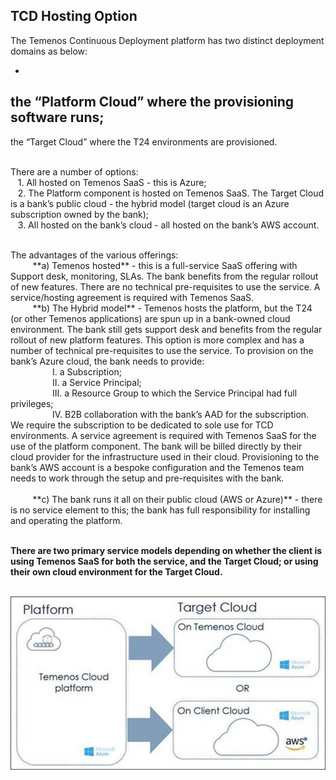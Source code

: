 
## **TCD Hosting Option**
The Temenos Continuous Deployment platform has two distinct deployment domains as below:

 - 
 the “Platform Cloud” where the provisioning software runs;
 - 
 the “Target Cloud” where the T24 environments are provisioned.

<br>There are a number of options:
<br>&nbsp; &nbsp;1. All hosted on Temenos SaaS - this is Azure;
<br>&nbsp; &nbsp;2. The Platform component is hosted on Temenos SaaS. The Target Cloud is a bank’s public cloud - the hybrid model (target cloud is an Azure subscription owned by the bank);  <br />
&nbsp; &nbsp;3. All hosted on the bank’s cloud - all hosted on the bank’s AWS account.  <br />

<br>
The advantages of the various offerings:
<br>&nbsp; &nbsp;&nbsp; &nbsp;&nbsp; &nbsp;**a) Temenos hosted**  - this is a full-service SaaS offering with Support desk, monitoring, SLAs. The bank benefits from the regular rollout of new features. There are no technical pre-requisites to use the service. A service/hosting agreement is required with Temenos SaaS.  
<br>&nbsp; &nbsp;&nbsp; &nbsp;&nbsp; &nbsp;**b) The Hybrid model** - Temenos hosts the platform, but the T24 (or other Temenos applications) are spun up in a bank-owned cloud environment. The bank still gets support desk and benefits from the regular rollout of new platform features. This option is more complex and has a number of technical pre-requisites to use the service. To provision on the bank’s Azure cloud, the bank needs to provide:
<br>&nbsp; &nbsp;&nbsp;&nbsp;&nbsp;&nbsp;&nbsp;&nbsp;&nbsp;&nbsp;&nbsp; &nbsp;&nbsp; &nbsp;I. a Subscription; 
<br>&nbsp;&nbsp;&nbsp;&nbsp;&nbsp;&nbsp;&nbsp;&nbsp;&nbsp; &nbsp;&nbsp; &nbsp;&nbsp; &nbsp;II. a Service Principal; 
<br>&nbsp;&nbsp;&nbsp;&nbsp;&nbsp;&nbsp;&nbsp;&nbsp;&nbsp; &nbsp;&nbsp; &nbsp;&nbsp; &nbsp;III. a Resource Group to which the Service Principal had full privileges;
<br>&nbsp;&nbsp;&nbsp;&nbsp;&nbsp;&nbsp;&nbsp;&nbsp;&nbsp; &nbsp;&nbsp; &nbsp;&nbsp; &nbsp;IV. B2B collaboration with the bank’s AAD for the subscription. 
<br>We  require the subscription to be dedicated to sole use for TCD environments. A service agreement is required with Temenos SaaS for the use of the platform component. The bank will be billed directly by their cloud provider for the infrastructure used in their cloud.
Provisioning to the bank’s AWS account is a bespoke configuration and the Temenos team needs to work through the setup and pre-requisites with the bank.<br>
<br>&nbsp; &nbsp;&nbsp; &nbsp;&nbsp; &nbsp;**c) The bank runs it all on their public cloud (AWS or Azure)** - there is no service element to this; the bank has full responsibility for installing and operating the platform. 
<brbr><br><br>


**There are two primary service models depending on whether the client is using Temenos SaaS for both the service, and the Target Cloud; or using their own cloud environment for the Target Cloud.**
<br>
 
&nbsp;&nbsp;&nbsp;&nbsp;&nbsp;&nbsp;&nbsp;&nbsp;&nbsp;&nbsp;&nbsp;&nbsp;&nbsp;&nbsp;&nbsp;&nbsp;&nbsp;&nbsp;&nbsp;&nbsp;&nbsp;&nbsp;&nbsp;![](./images/tcd-hosting-models.png)